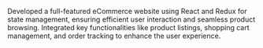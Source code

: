 Developed a full-featured eCommerce website using React and Redux for state management, ensuring efficient user interaction and seamless product browsing.
Integrated key functionalities like product listings, shopping cart management, and order tracking to enhance the user experience.
